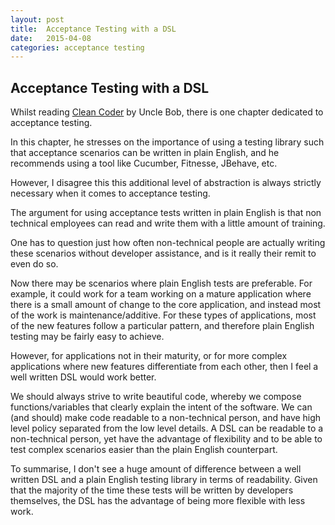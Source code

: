```yaml
---
layout: post
title:  Acceptance Testing with a DSL
date:	2015-04-08
categories: acceptance testing
---
```

Acceptance Testing with a DSL
----------

Whilst reading [Clean Coder](http://www.amazon.co.uk/The-Clean-Coder-Professional-Programmers/dp/0137081073) by Uncle Bob, there is one chapter dedicated to acceptance testing.

In this chapter, he stresses on the importance of using a testing library such that acceptance scenarios can be written in plain English, and he recommends using a tool like Cucumber, Fitnesse, JBehave, etc.

However, I disagree this this additional level of abstraction is always strictly necessary when it comes to acceptance testing.

The argument for using acceptance tests written in plain English is that non technical employees can read and write them with a little amount of training.

One has to question just how often non-technical people are actually writing these scenarios without developer assistance, and is it really their remit to even do so.

Now there may be scenarios where plain English tests are preferable. For example, it could work for a team working on a mature application where there is a small amount of change to the core application, and instead most of the work is maintenance/additive. For these types of applications, most of the new features follow a particular pattern, and therefore plain English testing may be fairly easy to achieve.

However, for applications not in their maturity, or for more complex applications where new features differentiate from each other, then I feel a well written DSL would work better. 

We should always strive to write beautiful code, whereby we compose functions/variables that clearly explain the intent of the software. We can (and should) make code readable to a non-technical person, and have high level policy separated from the low level details. A DSL can be readable to a non-technical person, yet have the advantage of flexibility and to be able to test complex scenarios easier than the plain English counterpart.

To summarise, I don't see a huge amount of difference between a well written DSL and a plain English testing library in terms of readability. Given that the majority of the time these tests will be written by developers themselves, the DSL has the advantage of being more flexible with less work.
